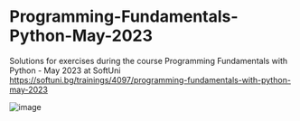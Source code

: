 # Programming-Fundamentals-Python-May-2023
Solutions for exercises during the course Programming Fundamentals with Python - May 2023 at SoftUni 
https://softuni.bg/trainings/4097/programming-fundamentals-with-python-may-2023

![image](https://github.com/ktraykova/Programming-Fundamentals-Python-May-2023/assets/131151510/b535dc82-a48d-4195-804c-806757caf286)
